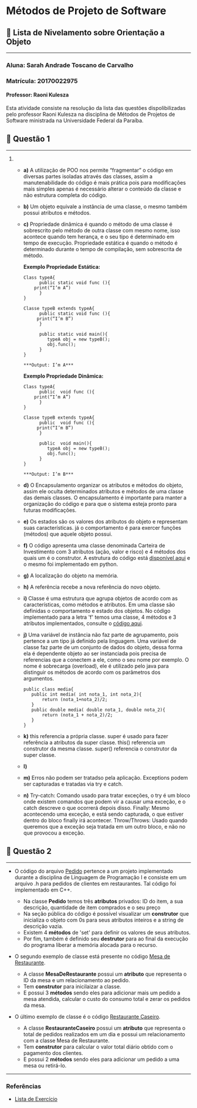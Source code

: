 # Métodos de Projeto de Software
## 📌 Lista de Nivelamento sobre Orientação a Objeto

---


### Aluna: Sarah Andrade Toscano de Carvalho 
### Matrícula: 20170022975
#### Professor: Raoni Kulesza

Esta atividade consiste na resolução da lista das questões dispolibilizadas pelo professor Raoni Kulesza na disciplina de Métodos de Projetos de Software ministrada na Universidade Federal da Paraíba.

## 📝 Questão 1

---

1. 
   * **a)** A utilização de POO nos permite “fragmentar” o código em diversas partes isoladas através das classes, assim a manutenabilidade do código é mais prática pois para modificações mais simples apenas é necessário alterar o conteúdo da classe e não estrutura completa do código. 
    
   * **b)** Um objeto equivale a instância de uma classe, o mesmo também possui atributos e métodos.
    
   * **c)** Propriedade dinâmica é quando o método de uma classe é sobrescrito pelo método de outra classe com mesmo nome, isso acontece quando tem herança, e o seu tipo é determinado em tempo de execução.
Propriedade estática é quando  o método é determinado durante o tempo de compilação, sem sobrescrita de método.

		**Exemplo Propriedade Estática:**

		```
		Class typeA{
		      public static void func (){
			print(“I’m A”)
		      }
		}

		Classe typeB extends typeA{
		      public static void func (){
			 print(“I’m B”)
		      }
		      
		      public static void main(){
		         typeA obj = new typeB();
		         obj.func();
		      }
		}

		***Output: I’m A***

		```
		
		
		**Exemplo Propriedade Dinâmica:**

		```
		Class typeA{
		      public  void func (){
			print(“I’m A”)
		      }
		}

		Classe typeB extends typeA{
		      public  void func (){
			 print(“I’m B”)
		      }
		      
		      public  void main(){
		         typeA obj = new typeB();
		         obj.func();
		      }
		}

		***Output: I’m B***
		```
		
   * **d)** O Encapsulamento organizar os atributos e métodos do objeto, assim ele oculta determinados atributos e métodos de uma classe das demais classes. O encapsulamento é importante para  manter a organização do código e para que o sistema esteja pronto para futuras modificações.

		
   * **e)** Os estados são os valores dos atributos do objeto e representam suas características. já o comportamento é para exercer funções (métodos) que aquele objeto possui. 

   * **f)** O código apresenta uma classe denominada Carteira de Investimento com 3 atributos (ação, valor e risco) e 4 métodos dos quais um é o construtor. A estrutura do código está [disponível aqui](https://github.com/SAndradeTC/Metodos_Projeto_Software/blob/master/Lista%20de%20nivelamento%20-%20OO/estado_comportamento.py) e o mesmo foi implementado em python.
   
   * **g)** A localização do objeto na memória.
   
   * **h)** A referência recebe a nova referência do novo objeto.
   
   * **i)** Classe é uma estrutura que agrupa objetos de acordo com as características, como métodos e atributos. Em uma classe são definidas o comportamento e estado dos objetos. No código implementado para a letra 'f' temos uma classe, 4 métodos e 3 atributos implementados, consulte o [código aqui](https://github.com/SAndradeTC/Metodos_Projeto_Software/blob/master/Lista%20de%20nivelamento%20-%20OO/estado_comportamento.py).
   
   
   * **j)** Uma variável de instância não faz parte de agrupamento, pois pertence a um tipo já definido pela linguagem. 
   	    Uma variável de classe faz parte de um conjunto de dados do objeto, dessa forma ela é dependente objeto ao ser instanciada pois precisa de referencias que a conectem a ele, como o seu nome por exemplo.
	O nome é sobrecarga (overload), ele é utilizado pelo java para distinguir os métodos de acordo com os parâmetros dos argumentos.
	
	
	 ```
	 public class media{
	    public int media( int nota_1, int nota_2){
	        return (nota_1+nota_2)/2;
	    }
	    public double media( double nota_1, double nota_2){
	        return (nota_1 + nota_2)/2;
	    }
     }
	 ```
	
   * **k)** this referencia a própria classe.
	    super é usado para fazer referência a atributos da super classe.
	    this()  referencia um construtor da mesma classe.
 	    super() referencia o construtor da super classe.	
      	    
   * **l)** 
   
   * **m)** Erros não podem ser tratadso pela aplicação. Exceptions podem ser capturadas e tratadas via try e catch.
   
   * **n)** Try-catch: Comando usado para tratar exceções, o try é um bloco onde existem comandos que podem vir a causar uma exceção, e o catch descreve o que ocorrerá depois disso.
Finally: Mesmo acontecendo uma exceção, e está sendo capturada, o que estiver dentro do bloco finally irá acontecer.
Throw/Throws: Usado quando queremos que a exceção seja tratada em um outro bloco, e não no que provocou a exceção.



## 📝 Questão 2

---


  * O código do arquivo [Pedido](https://github.com/SarahToscano/Metodos_Projeto_Software/blob/master/Lista%20de%20nivelamento%20-%20OO/Pedido.h) pertence a um projeto implementado durante a disciplina de Linguagem de Programação I e consiste em um arquivo .h para pedidos de clientes em restaurantes. Tal código foi implementado em C++.
  
     * Na classe **Pedido** temos três **atributos** privados: ID do item, a sua descrição, quantidade de item comprados e o seu preço
     * Na seção pública do código é possível visualizar um **construtor** que inicializa o objeto com 0s para seus atributos inteiros e a string de descrição vazia.
     * Existem 4 **métodos** de 'set' para definir os valores de seus atributos.
     * Por fim, também é definido seu **destrutor** para ao final da execução do programa liberar a memória alocada para o recurso.
     
 * O segundo exemplo de classe está presente no código [Mesa de Restaurante](https://github.com/SarahToscano/Metodos_Projeto_Software/blob/master/Lista%20de%20nivelamento%20-%20OO/MesaDeRestaurante.h). 
 
     * A classe **MesaDeRestaurante** possui um **atributo** que representa o ID da mesa e um relacionamento ao pedido.
     * Tem **construtor** para inicilaizar a classe.
     * E possui 3 **métodos** sendo eles para adicionar mais um pedido a mesa atendida, calcular o custo do consumo total e zerar os pedidos da mesa.
     
     
 * O último exemplo de classe é o código [Restaurante Caseiro](https://github.com/SarahToscano/Metodos_Projeto_Software/blob/master/Lista%20de%20nivelamento%20-%20OO/RestauranteCaseiro.h). 
 
     * A classe **RestauranteCaseiro** possui um **atributo** que representa o total de pedidos realizados em um dia e possui um relacionamento com a classe Mesa de Restaurante.
     * Tem **construtor** para calcular o valor total diário obtido com o pagamento dos clientes.
     * E possui 2 **métodos** sendo eles para adicionar um pedido a uma mesa ou retirá-lo. 
  
---




### Referências

- [Lista de Exercício](https://github.com/SAndradeTC/Metodos_Projeto_Software/blob/master/Lista%20de%20nivelamento%20-%20OO/Quest%C3%B5es.pdf)

